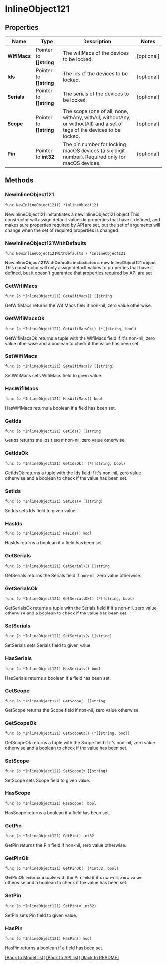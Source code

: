 # InlineObject121

## Properties

Name | Type | Description | Notes
------------ | ------------- | ------------- | -------------
**WifiMacs** | Pointer to **[]string** | The wifiMacs of the devices to be locked. | [optional] 
**Ids** | Pointer to **[]string** | The ids of the devices to be locked. | [optional] 
**Serials** | Pointer to **[]string** | The serials of the devices to be locked. | [optional] 
**Scope** | Pointer to **[]string** | The scope (one of all, none, withAny, withAll, withoutAny, or withoutAll) and a set of tags of the devices to be locked. | [optional] 
**Pin** | Pointer to **int32** | The pin number for locking macOS devices (a six digit number). Required only for macOS devices. | [optional] 

## Methods

### NewInlineObject121

`func NewInlineObject121() *InlineObject121`

NewInlineObject121 instantiates a new InlineObject121 object
This constructor will assign default values to properties that have it defined,
and makes sure properties required by API are set, but the set of arguments
will change when the set of required properties is changed

### NewInlineObject121WithDefaults

`func NewInlineObject121WithDefaults() *InlineObject121`

NewInlineObject121WithDefaults instantiates a new InlineObject121 object
This constructor will only assign default values to properties that have it defined,
but it doesn't guarantee that properties required by API are set

### GetWifiMacs

`func (o *InlineObject121) GetWifiMacs() []string`

GetWifiMacs returns the WifiMacs field if non-nil, zero value otherwise.

### GetWifiMacsOk

`func (o *InlineObject121) GetWifiMacsOk() (*[]string, bool)`

GetWifiMacsOk returns a tuple with the WifiMacs field if it's non-nil, zero value otherwise
and a boolean to check if the value has been set.

### SetWifiMacs

`func (o *InlineObject121) SetWifiMacs(v []string)`

SetWifiMacs sets WifiMacs field to given value.

### HasWifiMacs

`func (o *InlineObject121) HasWifiMacs() bool`

HasWifiMacs returns a boolean if a field has been set.

### GetIds

`func (o *InlineObject121) GetIds() []string`

GetIds returns the Ids field if non-nil, zero value otherwise.

### GetIdsOk

`func (o *InlineObject121) GetIdsOk() (*[]string, bool)`

GetIdsOk returns a tuple with the Ids field if it's non-nil, zero value otherwise
and a boolean to check if the value has been set.

### SetIds

`func (o *InlineObject121) SetIds(v []string)`

SetIds sets Ids field to given value.

### HasIds

`func (o *InlineObject121) HasIds() bool`

HasIds returns a boolean if a field has been set.

### GetSerials

`func (o *InlineObject121) GetSerials() []string`

GetSerials returns the Serials field if non-nil, zero value otherwise.

### GetSerialsOk

`func (o *InlineObject121) GetSerialsOk() (*[]string, bool)`

GetSerialsOk returns a tuple with the Serials field if it's non-nil, zero value otherwise
and a boolean to check if the value has been set.

### SetSerials

`func (o *InlineObject121) SetSerials(v []string)`

SetSerials sets Serials field to given value.

### HasSerials

`func (o *InlineObject121) HasSerials() bool`

HasSerials returns a boolean if a field has been set.

### GetScope

`func (o *InlineObject121) GetScope() []string`

GetScope returns the Scope field if non-nil, zero value otherwise.

### GetScopeOk

`func (o *InlineObject121) GetScopeOk() (*[]string, bool)`

GetScopeOk returns a tuple with the Scope field if it's non-nil, zero value otherwise
and a boolean to check if the value has been set.

### SetScope

`func (o *InlineObject121) SetScope(v []string)`

SetScope sets Scope field to given value.

### HasScope

`func (o *InlineObject121) HasScope() bool`

HasScope returns a boolean if a field has been set.

### GetPin

`func (o *InlineObject121) GetPin() int32`

GetPin returns the Pin field if non-nil, zero value otherwise.

### GetPinOk

`func (o *InlineObject121) GetPinOk() (*int32, bool)`

GetPinOk returns a tuple with the Pin field if it's non-nil, zero value otherwise
and a boolean to check if the value has been set.

### SetPin

`func (o *InlineObject121) SetPin(v int32)`

SetPin sets Pin field to given value.

### HasPin

`func (o *InlineObject121) HasPin() bool`

HasPin returns a boolean if a field has been set.


[[Back to Model list]](../README.md#documentation-for-models) [[Back to API list]](../README.md#documentation-for-api-endpoints) [[Back to README]](../README.md)


